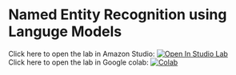 # Named Entity Recognition using Languge Models

Click here to open the lab in Amazon Studio: [![Open In Studio Lab](https://studiolab.sagemaker.aws/studiolab.svg)](https://studiolab.sagemaker.aws/import/github/murthyrudra/IIITL_NLP_Lab/blob/main/Lab08/Lab08.ipynb)<br/>
Click here to open the lab in Google colab: [![Colab](https://colab.research.google.com/assets/colab-badge.svg)](https://colab.research.google.com/github/murthyrudra/IIITL_NLP_Lab/blob/main/Lab08/Lab08.ipynb)
